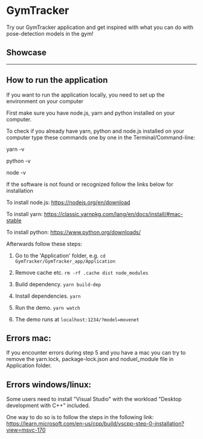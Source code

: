 # GymTracker

Try our GymTracker application and get inspired with what you can do with pose-detection models in the gym!


## Showcase


-------------------------------------------------------------------------------

## How to run the application
If you want to run the application locally, you need to set up the environment on your computer

First make sure you have node.js, yarn and python installed on your computer.

To check if you already have yarn, python and node.js installed on your computer type these commands one by one in the Terminal/Command-line:

yarn -v 

python -v

node -v

If the software is not found or recognized follow the links below for installation

To install node.js:
https://nodejs.org/en/download

To install yarn:
https://classic.yarnpkg.com/lang/en/docs/install/#mac-stable

To install python:
https://www.python.org/downloads/

Afterwards follow these steps:

1. Go to the 'Application' folder, e.g. `cd GymTracker/GymTracker_app/Application`

2. Remove cache etc. `rm -rf .cache dist node_modules`

3. Build dependency. `yarn build-dep`

4. Install dependencies. `yarn`

5. Run the demo. `yarn watch`

6. The demo runs at `localhost:1234/?model=movenet`

## Errors mac:
If you encounter errors during step 5 and you have a mac you can try to remove the yarn.lock, package-lock.json and noduel_module file in Application folder.

## Errors windows/linux:
Some users need to install "Visual Studio" with the workload "Desktop development with C++" included.

One way to do so is to follow the steps in the following link: https://learn.microsoft.com/en-us/cpp/build/vscpp-step-0-installation?view=msvc-170
